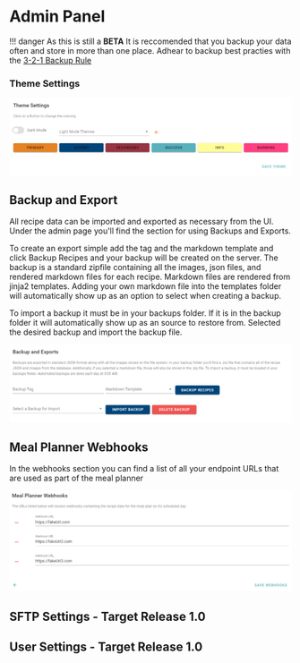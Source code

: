 # Admin Panel
!!! danger
    As this is still a **BETA** It is reccomended that you backup your data often and store in more than one place. Adhear to backup best practies with the [3-2-1 Backup Rule](https://en.wikipedia.org/wiki/Backup)


### Theme Settings
![](img/admin-theme.png)


## Backup and Export
All recipe data can be imported and exported as necessary from the UI. Under the admin page you'll find the section for using Backups and Exports. 

To create an export simple add the tag and the markdown template and click Backup Recipes and your backup will be created on the server. The backup is a standard zipfile containing all the images, json files, and rendered markdown files for each recipe. Markdown files are rendered from jinja2 templates. Adding your own markdown file into the templates folder will automatically show up as an option to select when creating a backup. 

To import a backup it must be in your backups folder. If it is in the backup folder it will automatically show up as an source to restore from. Selected the desired backup and import the backup file. 

![](img/admin-backup.png)

## Meal Planner Webhooks
In the webhooks section you can find a list of all your endpoint URLs that are used as part of the meal planner 

![](img/admin-webhooks.png)

## SFTP Settings - Target Release 1.0

## User Settings - Target Release 1.0